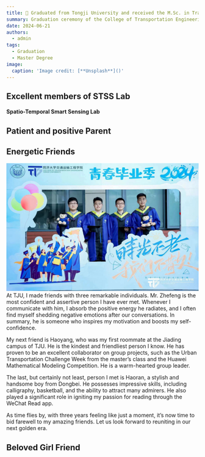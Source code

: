 ```yaml
---
title: 🎉 Graduated from Tongji University and received the M.Sc. in Transportation Engineering.
summary: Graduation ceremony of the College of Transportation Engineering
date: 2024-06-21
authors:
  - admin
tags:
  - Graduation
  - Master Degree
image:
  caption: 'Image credit: [**Unsplash**]()'
---
```


## Excellent members of STSS Lab

#### Spatio-Temporal Smart Sensing Lab


## Patient and positive Parent


## Energetic Friends
![alt text](4.jpg)
At TJU, I made friends with three remarkable individuals. Mr. Zhefeng is the most confident and assertive person I have ever met. Whenever I communicate with him, I absorb the positive energy he radiates, and I often find myself shedding negative emotions after our conversations. In summary, he is someone who inspires my motivation and boosts my self-confidence.

My next friend is Haoyang, who was my first roommate at the Jiading campus of TJU. He is the kindest and friendliest person I know. He has proven to be an excellent collaborator on group projects, such as the Urban Transportation Challenge Week from the master’s class and the Huawei Mathematical Modeling Competition. He is a warm-hearted group leader.

The last, but certainly not least, person I met is Haoran, a stylish and handsome boy from Dongbei. He possesses impressive skills, including calligraphy, basketball, and the ability to attract many admirers. He also played a significant role in igniting my passion for reading through the WeChat Read app.

As time flies by, with three years feeling like just a moment, it’s now time to bid farewell to my amazing friends. Let us look forward to reuniting in our next golden era.

## Beloved Girl Friend
